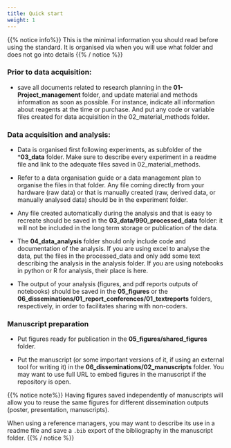 ```yaml
---
title: Quick start
weight: 1
---
```


{{% notice info%}}
This is the minimal information you should read before using the standard. It is organised via when you will use what folder and does not go into details
{{% / notice %}}


### Prior to data acquisition: 

- save all documents related to research planning in the **01-Project_management** folder, and update material and methods information as soon as possible. For instance, indicate all information about reagents at the time or purchase. And put any code or variable files created for data acquisition in the 02_material_methods folder.

### Data acquisition and analysis: 

- Data is organised first following experiments, as subfolder of the ***03_data** folder. Make sure to describe every experiment in a readme file and link to the adequate files saved in 02_material_methods.

- Refer to a data organisation guide or a data management plan to organise the files in that folder. Any file coming directly from your hardware (raw data) or that is manually created (raw, derived data, or manually analysed data) should be in the experiment folder. 

- Any file created automatically during the analysis and that is easy to recreate should be saved in the **03_data/990_processed_data** folder: it will not be included in the long term storage or publication of the data.

- The **04_data_analysis** folder should only include code and documentation of the analysis. If you are using excel to analyse the data, put the files in the processed_data and only add some text describing the analysis in the analysis folder. If you are using notebooks in python or R for analysis, their place is here.

- The output of your analysis (figures, and pdf reports outputs of notebooks) should be saved in the **05_figures** or the **06_disseminations/01_report_conferences/01_textreports** folders, respectively, in order to facilitates sharing with non-coders.

### Manuscript preparation

- Put figures ready for publication in the **05_figures/shared_figures** folder.

- Put the manuscript (or some important versions of it, if using an external tool for writing it) in the **06_disseminations/02_manuscripts** folder. You may want to use full URL to embed figures in the manuscript if the repository is open. 

{{% notice note%}}
Having figures saved independently of manuscripts will allow you to reuse the same figures for different dissemination outputs (poster, presentation, manuscripts).

When using a reference managers, you may want to describe its use in a readme file and save a `.bib` export of the bibliography in the manuscript folder.
{{% / notice %}}


    